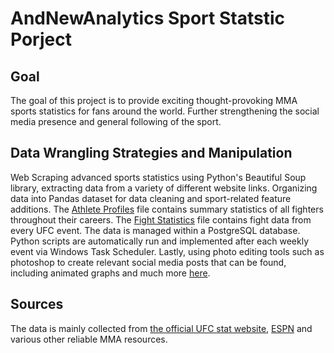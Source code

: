 # AndNewAnalytics Sport Statstic Porject

## Goal 

The goal of this project is to provide exciting thought-provoking MMA sports statistics for fans around the world. Further strengthening the social media presence and general following of the sport.

## Data Wrangling Strategies and Manipulation

Web Scraping advanced sports statistics using Python's Beautiful Soup library, extracting data from a variety of different website links. Organizing data into Pandas dataset for data cleaning and sport-related feature additions. The [Athlete Profiles]( https://github.com/brock-r/Data-Computer-Science-Portfolio/blob/master/AndNewAnalytics/Data%20Creation%20(web%20scraping%20and%20more)/Athlete%20Profiles.ipynb) file contains summary statistics of all fighters throughout their careers. The [Fight Statistics](https://github.com/brock-r/Data-Computer-Science-Portfolio/blob/master/AndNewAnalytics/Data%20Creation%20(web%20scraping%20and%20more)/Fight%20Stats.ipynb) file contains fight data from every UFC event. The data is managed within a PostgreSQL database. Python scripts are automatically run and implemented after each weekly event via Windows Task Scheduler. 
Lastly, using photo editing tools such as photoshop to create relevant social media posts that can be found, including animated graphs and much more [here]( https://www.instagram.com/andnewanalytics/).

## Sources

The data is mainly collected from [the official UFC stat website](http://www.ufcstats.com), [ESPN]( https://www.espn.com/mma/) and various other reliable MMA resources.
